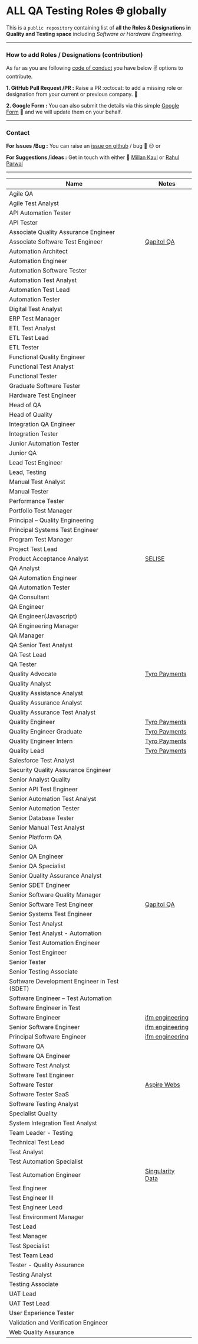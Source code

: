 # ALL QA Testing Roles 🌐 globally

This is a `public repository` containing list of **all the Roles & Designations in Quality and Testing space** including *Software or Hardware Engineering*.

---------

### How to add Roles / Designations (contribution)

As far as you are following [code of conduct](https://www.contributor-covenant.org/version/2/1/code_of_conduct/) you have below :v: options to contribute.

**1. GitHub Pull Request /PR :** Raise a PR :octocat: to add a missing role or designation from your current or previous company. 🙏

**2. Google Form :** You can also submit the details via this simple [Google Form](https://forms.gle/sqpcmzpF5P4tS1p4A) 📝 and we will update them on your behalf.

---------

### Contact

**For Issues /Bug :** You can raise an [issue on github](https://github.com/eaccmk/ALL_QA_Testing_Roles/issues) / bug 🐛 😉 or

**For Suggestions /ideas :** Get in touch with either 🤝 [Millan Kaul](https://au.linkedin.com/in/millankaul) or [Rahul Parwal](https://www.linkedin.com/in/rahul-parwal/)

---------


| Name                                        |  Notes      |
|---------------------------------------------|-------------|
|Agile QA                                     ||
|Agile Test Analyst                           ||
|API Automation Tester                        ||
|API Tester                                   ||
|Associate Quality Assurance Engineer         ||
|Associate Software Test Engineer                |[Qapitol QA](https://www.qapitol.com/careers/)|
|Automation Architect                         ||
|Automation Engineer                          ||
|Automation Software Tester                   ||
|Automation Test Analyst                      ||
|Automation Test Lead                         ||
|Automation Tester                            ||
|Digital Test Analyst                         ||
|ERP Test Manager                             ||
|ETL Test Analyst                             ||
|ETL Test Lead                                ||
|ETL Tester                                   ||
|Functional Quality Engineer                  ||
|Functional Test Analyst                      ||
|Functional Tester                            ||
|Graduate Software Tester                     ||
|Hardware Test Engineer                       ||
|Head of QA                                   ||
|Head of Quality                              ||
|Integration QA Engineer                      ||
|Integration Tester                           ||
|Junior Automation Tester                     ||
|Junior QA                                    ||
|Lead Test Engineer                           ||
|Lead, Testing                                ||
|Manual Test Analyst                          ||
|Manual Tester                                ||
|Performance Tester                           ||
|Portfolio Test Manager                       ||
|Principal – Quality Engineering              ||
|Principal Systems Test Engineer              ||
|Program Test Manager                         ||
|Project Test Lead                            ||
|Product Acceptance Analyst                   |[SELISE](https://selise.ch/)|
|QA Analyst                                   ||
|QA Automation Engineer                       ||
|QA Automation Tester                         ||
|QA Consultant                                ||
|QA Engineer                                  ||
|QA Engineer(Javascript)                      ||
|QA Engineering Manager                       ||
|QA Manager                                   ||
|QA Senior Test Analyst                       ||
|QA Test Lead                                 ||
|QA Tester                                    ||
|Quality Advocate                             |[Tyro Payments](https://www.tyro.com/about-tyro/careers/)|
|Quality Analyst                              ||
|Quality Assistance Analyst                   ||
|Quality Assurance Analyst                    ||
|Quality Assurance Test Analyst               ||
|Quality Engineer                             |[Tyro Payments](https://www.tyro.com/about-tyro/careers/)|
|Quality Engineer Graduate                    |[Tyro Payments](https://www.tyro.com/about-tyro/careers/)|
|Quality Engineer Intern                      |[Tyro Payments](https://www.tyro.com/about-tyro/careers/)|
|Quality Lead                                 |[Tyro Payments](https://www.tyro.com/about-tyro/careers/)| 
|Salesforce Test Analyst                      ||
|Security Quality Assurance Engineer          ||
|Senior Analyst Quality                       ||
|Senior API Test Engineer                     ||
|Senior Automation Test Analyst               ||
|Senior Automation Tester                     ||
|Senior Database Tester                       ||
|Senior Manual Test Analyst                   ||
|Senior Platform QA                           ||
|Senior QA                                    ||
|Senior QA Engineer                           ||
|Senior QA Specialist                         ||
|Senior Quality Assurance Analyst             ||
|Senior SDET Engineer                         ||
|Senior Software Quality Manager              ||
|Senior Software Test Engineer                |[Qapitol QA](https://www.qapitol.com/careers/)|
|Senior Systems Test Engineer                 ||
|Senior Test Analyst                          ||
|Senior Test Analyst - Automation             ||
|Senior Test Automation Engineer              ||
|Senior Test Engineer                         ||
|Senior Tester                                ||
|Senior Testing Associate                     ||
|Software Development Engineer in Test (SDET) ||
|Software Engineer – Test Automation          ||
|Software Engineer in Test                    ||
|Software Engineer                            |[ifm engineering](https://www.ifm.com/in/en/in/company/career/job-opportunities)|
|Senior Software Engineer                     |[ifm engineering](https://www.ifm.com/in/en/in/company/career/job-opportunities)|
|Principal Software Engineer                  |[ifm engineering](https://www.ifm.com/in/en/in/company/career/job-opportunities)|
|Software QA                                  ||
|Software QA Engineer                         ||
|Software Test Analyst                        ||
|Software Test Engineer                       ||
|Software Tester                              |[Aspire Webs](https://aspirewebs.com/career.html)|
|Software Tester SaaS                         ||
|Software Testing Analyst                     ||
|Specialist Quality                           ||[Larsen and Infotech](https://www.lntinfotech.com/careers/)|
|System Integration Test Analyst              ||
|Team Leader - Testing                        ||
|Technical Test Lead                          ||
|Test Analyst                                 ||
|Test Automation Specialist                   ||
|Test Automation Engineer                     |[Singularity Data](https://singularity-data.com/)|
|Test Engineer                                ||
|Test Engineer III                            ||
|Test Engineer Lead                           ||
|Test Environment Manager                     ||
|Test Lead                                    ||
|Test Manager                                 ||
|Test Specialist                              ||
|Test Team Lead                               ||
|Tester - Quality Assurance                   ||              
|Testing Analyst                              ||
|Testing Associate                            ||
|UAT Lead                                     ||
|UAT Test Lead                                ||
|User Experience Tester                       ||
|Validation and Verification Engineer         ||
|Web Quality Assurance                        ||
